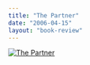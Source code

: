 ```yaml
---
title: "The Partner"
date: "2006-04-15"
layout: "book-review"
---
```


[![The Partner](images/The-Partner.jpg)](https://srikanthperinkulam.com/wp-content/uploads/2014/10/The-Partner.jpg)
